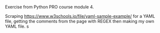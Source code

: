 Exercise from Python PRO course module 4.

Scraping https://www.w3schools.io/file/yaml-sample-example/ for a YAML file, getting the comments from the page with REGEX then making my own YAML file.
s